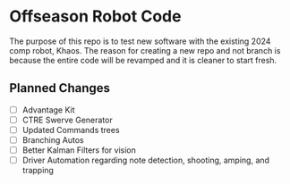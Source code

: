 # Offseason Robot Code
The purpose of this repo is to test new software with the existing 2024 comp robot, Khaos. The reason for creating a new repo and not branch is because the entire code will be revamped and it is cleaner to start fresh.

## Planned Changes
- [ ] Advantage Kit
- [ ] CTRE Swerve Generator
- [ ] Updated Commands trees
- [ ] Branching Autos
- [ ] Better Kalman Filters for vision
- [ ] Driver Automation regarding note detection, shooting, amping, and trapping
